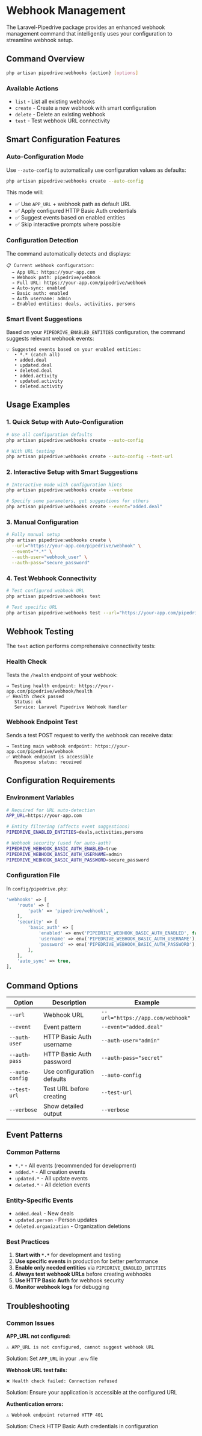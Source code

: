 # Webhook Management

The Laravel-Pipedrive package provides an enhanced webhook management command that intelligently uses your configuration to streamline webhook setup.

## Command Overview

```bash
php artisan pipedrive:webhooks {action} [options]
```

### Available Actions

- `list` - List all existing webhooks
- `create` - Create a new webhook with smart configuration
- `delete` - Delete an existing webhook
- `test` - Test webhook URL connectivity

## Smart Configuration Features

### Auto-Configuration Mode

Use `--auto-config` to automatically use configuration values as defaults:

```bash
php artisan pipedrive:webhooks create --auto-config
```

This mode will:
- ✅ Use `APP_URL` + webhook path as default URL
- ✅ Apply configured HTTP Basic Auth credentials
- ✅ Suggest events based on enabled entities
- ✅ Skip interactive prompts where possible

### Configuration Detection

The command automatically detects and displays:

```
📋 Current webhook configuration:
  → App URL: https://your-app.com
  → Webhook path: pipedrive/webhook
  → Full URL: https://your-app.com/pipedrive/webhook
  → Auto-sync: enabled
  → Basic auth: enabled
  → Auth username: admin
  → Enabled entities: deals, activities, persons
```

### Smart Event Suggestions

Based on your `PIPEDRIVE_ENABLED_ENTITIES` configuration, the command suggests relevant webhook events:

```
💡 Suggested events based on your enabled entities:
   • *.* (catch all)
   • added.deal
   • updated.deal
   • deleted.deal
   • added.activity
   • updated.activity
   • deleted.activity
```

## Usage Examples

### 1. Quick Setup with Auto-Configuration

```bash
# Use all configuration defaults
php artisan pipedrive:webhooks create --auto-config

# With URL testing
php artisan pipedrive:webhooks create --auto-config --test-url
```

### 2. Interactive Setup with Smart Suggestions

```bash
# Interactive mode with configuration hints
php artisan pipedrive:webhooks create --verbose

# Specify some parameters, get suggestions for others
php artisan pipedrive:webhooks create --event="added.deal"
```

### 3. Manual Configuration

```bash
# Fully manual setup
php artisan pipedrive:webhooks create \
  --url="https://your-app.com/pipedrive/webhook" \
  --event="*.*" \
  --auth-user="webhook_user" \
  --auth-pass="secure_password"
```

### 4. Test Webhook Connectivity

```bash
# Test configured webhook URL
php artisan pipedrive:webhooks test

# Test specific URL
php artisan pipedrive:webhooks test --url="https://your-app.com/pipedrive/webhook"
```

## Webhook Testing

The `test` action performs comprehensive connectivity tests:

### Health Check
Tests the `/health` endpoint of your webhook:
```
→ Testing health endpoint: https://your-app.com/pipedrive/webhook/health
✅ Health check passed
   Status: ok
   Service: Laravel Pipedrive Webhook Handler
```

### Webhook Endpoint Test
Sends a test POST request to verify the webhook can receive data:
```
→ Testing main webhook endpoint: https://your-app.com/pipedrive/webhook
✅ Webhook endpoint is accessible
   Response status: received
```

## Configuration Requirements

### Environment Variables

```bash
# Required for URL auto-detection
APP_URL=https://your-app.com

# Entity filtering (affects event suggestions)
PIPEDRIVE_ENABLED_ENTITIES=deals,activities,persons

# Webhook security (used for auto-auth)
PIPEDRIVE_WEBHOOK_BASIC_AUTH_ENABLED=true
PIPEDRIVE_WEBHOOK_BASIC_AUTH_USERNAME=admin
PIPEDRIVE_WEBHOOK_BASIC_AUTH_PASSWORD=secure_password
```

### Configuration File

In `config/pipedrive.php`:

```php
'webhooks' => [
    'route' => [
        'path' => 'pipedrive/webhook',
    ],
    'security' => [
        'basic_auth' => [
            'enabled' => env('PIPEDRIVE_WEBHOOK_BASIC_AUTH_ENABLED', false),
            'username' => env('PIPEDRIVE_WEBHOOK_BASIC_AUTH_USERNAME'),
            'password' => env('PIPEDRIVE_WEBHOOK_BASIC_AUTH_PASSWORD'),
        ],
    ],
    'auto_sync' => true,
],
```

## Command Options

| Option | Description | Example |
|--------|-------------|---------|
| `--url` | Webhook URL | `--url="https://app.com/webhook"` |
| `--event` | Event pattern | `--event="added.deal"` |
| `--auth-user` | HTTP Basic Auth username | `--auth-user="admin"` |
| `--auth-pass` | HTTP Basic Auth password | `--auth-pass="secret"` |
| `--auto-config` | Use configuration defaults | `--auto-config` |
| `--test-url` | Test URL before creating | `--test-url` |
| `--verbose` | Show detailed output | `--verbose` |

## Event Patterns

### Common Patterns
- `*.*` - All events (recommended for development)
- `added.*` - All creation events
- `updated.*` - All update events
- `deleted.*` - All deletion events

### Entity-Specific Events
- `added.deal` - New deals
- `updated.person` - Person updates
- `deleted.organization` - Organization deletions

### Best Practices

1. **Start with `*.*`** for development and testing
2. **Use specific events** in production for better performance
3. **Enable only needed entities** via `PIPEDRIVE_ENABLED_ENTITIES`
4. **Always test webhook URLs** before creating webhooks
5. **Use HTTP Basic Auth** for webhook security
6. **Monitor webhook logs** for debugging

## Troubleshooting

### Common Issues

**APP_URL not configured:**
```
⚠️ APP_URL is not configured, cannot suggest webhook URL
```
Solution: Set `APP_URL` in your `.env` file

**Webhook URL test fails:**
```
❌ Health check failed: Connection refused
```
Solution: Ensure your application is accessible at the configured URL

**Authentication errors:**
```
⚠️ Webhook endpoint returned HTTP 401
```
Solution: Check HTTP Basic Auth credentials in configuration
